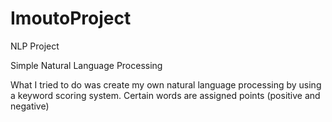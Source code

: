 # ImoutoProject
NLP Project

Simple Natural Language Processing 

What I tried to do was create my own natural language processing by using a keyword scoring system. Certain words are assigned points (positive and negative)
